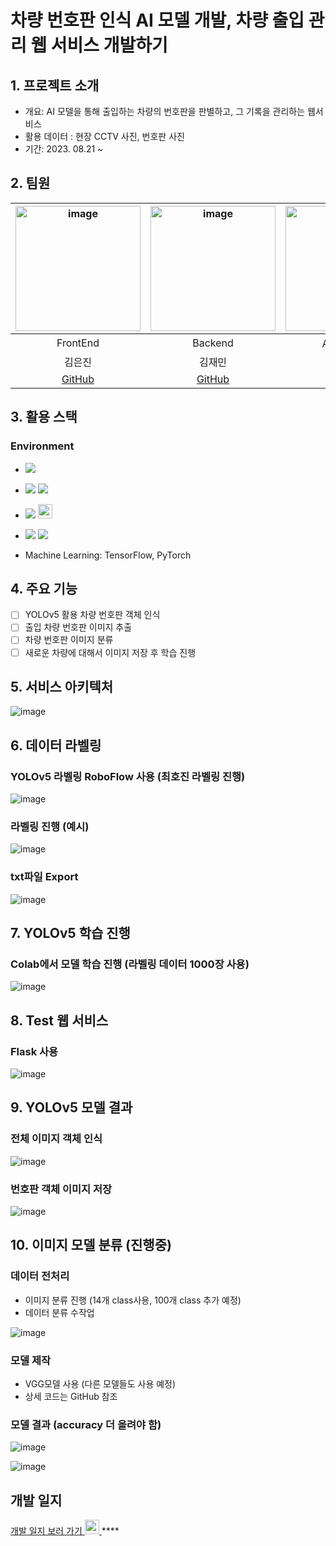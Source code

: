 # 차량 번호판 인식 AI 모델 개발, 차량 출입 관리 웹 서비스 개발하기

## 1. 프로젝트 소개 
- 개요: AI 모델을 통해 출입하는 차량의 번호판을 판별하고, 그 기록을 관리하는 웹서비스
- 활용 데이터 : 현장 CCTV 사진, 번호판 사진
- 기간: 2023. 08.21 ~
  
## 2. 팀원 
|<img width="200" alt="image" src="https://avatars.githubusercontent.com/u/129818813?v=4">|<img width="200" alt="image" src="https://avatars.githubusercontent.com/u/98063854?v=4">|<img width="200" alt="image" src="https://avatars.githubusercontent.com/u/70638717?v=4">|<img width="200" alt="image" src="https://avatars.githubusercontent.com/u/86204430?v=4">|
| :---------------------------------: | :-----------------------------------:| :---------------------------------: | :-----------------------------------:|
|                FrontEnd           |           Backend                       |              AI 모델 개발         |           AI 모델 개발                |       
|             김은진            |          김재민            |                          김민범                  |          최호진                      |      
|[GitHub](https://github.com/EUNJIN6131)|[GitHub](https://github.com/JaeMin1130)|[GitHub](https://github.com/sou05091/)|[GitHub](https://github.com/Gansaw/)|

## 3. 활용 스택 
<h3>Environment</h3>

- <img src="https://img.shields.io/badge/Python-3776AB?style=flat-square&logo=Python&logoColor=white"/>
- <img src="https://img.shields.io/badge/Flask-000000?style=flat-square&logo=flask&logoColor=white"/> <img src="https://img.shields.io/badge/React-61DAFB?style=flat-square&logo=React&logoColor=black"/>
- <img src="https://img.shields.io/badge/Git-F05032?style=flat-square&logo=git&logoColor=white"/> <img width="23" src="https://upload.wikimedia.org/wikipedia/commons/e/e9/Notion-logo.svg">
- <img src="https://img.shields.io/badge/Visual Studio Code-007ACC?style=flat-square&logo=Visual Studio Code&logoColor=white"/> <img src="https://img.shields.io/badge/Google Colab-F9AB00?style=flat-square&logo=Google Colab&logoColor=white"/>

- Machine Learning:  TensorFlow, PyTorch

## 4. 주요 기능 
- [ ] YOLOv5 활용 차량 번호판 객체 인식
- [ ] 출입 차량 번호판 이미지 추출
- [ ] 차량 번호판 이미지 분류
- [ ] 새로운 차량에 대해서 이미지 저장 후 학습 진행

## 5. 서비스 아키텍처
![image](https://file.notion.so/f/s/b1f81bed-4a33-426d-8f3c-85a73c8aa7f9/Untitled.png?id=3b1e2af4-ea4b-4f7a-ba89-b32098c778d0&table=block&spaceId=305e395a-5955-44d6-bb5f-c488ffd0100f&expirationTimestamp=1693324800000&signature=XY71KiivZQHGlN8Muvvvrn_yvKrbZ7PYf68mO5zJyf8&downloadName=Untitled.png)

## 6. 데이터 라벨링
### YOLOv5 라벨링 RoboFlow 사용 (최호진 라벨링 진행)
![image](https://file.notion.so/f/s/688803c3-1d08-4d3d-bfe5-efdc8f1dc474/Untitled.png?id=595984bf-ba41-45d1-82b4-a89dc1971708&table=block&spaceId=305e395a-5955-44d6-bb5f-c488ffd0100f&expirationTimestamp=1693368000000&signature=xlninWGcH0tZXGW0RYZxQhQO6W4kkkfFFX4XuQB6bbc&downloadName=Untitled.png)
### 라벨링 진행 (예시)
![image](https://file.notion.so/f/s/c4d410c2-f559-4766-a5be-a4255a37a570/Untitled.png?id=027fa699-5187-41f5-9c9d-c2a108f041cd&table=block&spaceId=305e395a-5955-44d6-bb5f-c488ffd0100f&expirationTimestamp=1693368000000&signature=70Kcv1dptcmknSm6t7LMiwOx8jv5hDRmMo5Qr1TnBLs&downloadName=Untitled.png)
### txt파일 Export
![image](https://file.notion.so/f/s/d2f1ae8d-d0eb-418e-88f0-fba8376828b2/Untitled.png?id=a235e696-a29e-4590-beab-002b2aa32b1b&table=block&spaceId=305e395a-5955-44d6-bb5f-c488ffd0100f&expirationTimestamp=1693368000000&signature=pjynem2on4YFZUG7wU9lUcdoAZTdSrqaJXV3hrfCOsU&downloadName=Untitled.png)

## 7. YOLOv5 학습 진행
### Colab에서 모델 학습 진행 (라벨링 데이터 1000장 사용)
![image](https://file.notion.so/f/s/a9341ecf-08fe-42cf-bf31-586a6d2b165a/Untitled.png?id=114dd6fd-3e1e-47e2-ab27-efbc4484d56c&table=block&spaceId=305e395a-5955-44d6-bb5f-c488ffd0100f&expirationTimestamp=1693368000000&signature=xuYyhdqo_lsTWbmSixpLqAm8NN_c4jxkxq4Ulezx0S4&downloadName=Untitled.png)

## 8. Test 웹 서비스
### Flask 사용
![image](https://file.notion.so/f/s/4c99d8d0-751e-4f8f-9e13-9d38886b0b6e/Untitled.png?id=10d2a120-7551-4b64-8c9c-8a31e10650c2&table=block&spaceId=305e395a-5955-44d6-bb5f-c488ffd0100f&expirationTimestamp=1693368000000&signature=WVEmbJ6XB7y0PLM3I5rKmxHDFDhGJkO6NBpfjs3ZNb8&downloadName=Untitled.png)
## 9. YOLOv5 모델 결과
### 전체 이미지 객체 인식
![image](https://file.notion.so/f/s/aba1a8a1-89cd-4f4a-9496-170dee735e40/2023-08-28_14-12-27-288193.png?id=76bdd566-fff5-46c7-90ca-2733cd40e49c&table=block&spaceId=305e395a-5955-44d6-bb5f-c488ffd0100f&expirationTimestamp=1693368000000&signature=xqh_kbKJektu63EnCZAfSYZR6kIoPuKX8fh4fcqSouE&downloadName=2023-08-28_14-12-27-288193.png)
### 번호판 객체 이미지 저장
![image](https://file.notion.so/f/s/018967e5-34c8-4521-912a-4fc5f2e75d35/2023-08-28_15-19-18-341637.jpg?id=3be1f49a-619a-4fb1-93e2-80cdb37d8371&table=block&spaceId=305e395a-5955-44d6-bb5f-c488ffd0100f&expirationTimestamp=1693368000000&signature=am1MqPQn92S2xa5B1wyCJgWHmQS317GXcrL8us7G7tk&downloadName=2023-08-28_15-19-18-341637.jpg)

## 10. 이미지 모델 분류 (진행중)
### 데이터 전처리
- 이미지 분류 진행 (14개 class사용, 100개 class 추가 예정)
- 데이터 분류 수작업

![image](https://file.notion.so/f/s/359cf42e-5dbe-420b-9972-b1e6070512a3/Untitled.png?id=0e731c39-8eae-4b3f-aae9-60f6db5be22c&table=block&spaceId=305e395a-5955-44d6-bb5f-c488ffd0100f&expirationTimestamp=1693389600000&signature=3BsDJ4SB6B0NtY03t5Zkw9ZX00cO9T5x3cHaK666qlM&downloadName=Untitled.png)
### 모델 제작
- VGG모델 사용 (다른 모델들도 사용 예정)
- 상세 코드는 GitHub 참조
### 모델 결과 (accuracy 더 올려야 함)
![image](https://file.notion.so/f/s/dd303162-fa56-4c99-9042-f7fbd40a1cbc/Untitled.png?id=d7ccd0d2-1b87-4882-80bc-3e4649a0d350&table=block&spaceId=305e395a-5955-44d6-bb5f-c488ffd0100f&expirationTimestamp=1693389600000&signature=bCjvAEU-oYlKEmG_v7u_Bd-KMP4quM5UCIvRfEFMaVc&downloadName=Untitled.png)

![image](https://file.notion.so/f/s/3e778283-1048-48ef-8d7d-f7351ef20b67/Untitled.png?id=08a4833e-846b-4019-ae6c-eabc8ef534bf&table=block&spaceId=305e395a-5955-44d6-bb5f-c488ffd0100f&expirationTimestamp=1693389600000&signature=sK4eaXzguECCKMxOSy6fM8usPv5-o0Uoyet13SyHAxI&downloadName=Untitled.png)

## 개발 일지 
<a href="https://shrub-snap-550.notion.site/CRUD-566be659b7bf4693a6515f408cf2f1d9?pvs=4">개발 일지 보러 가기  <img width="23" src="https://upload.wikimedia.org/wikipedia/commons/e/e9/Notion-logo.svg"> </a>****

